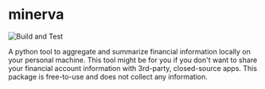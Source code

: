 # minerva
![Build and Test](https://github.com/aditya08/minerva/workflows/Python%20package/badge.svg)

A python tool to aggregate and summarize financial information locally on your personal machine.
This tool might be for you if you don't want to share your financial account information with 3rd-party, closed-source apps. This package is free-to-use and does not collect any information.
